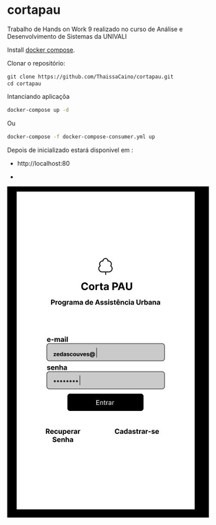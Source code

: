 # cortapau
Trabalho de Hands on Work 9 realizado no curso de Análise e Desenvolvimento de Sistemas da UNIVALI



Install [docker compose](https://docs.docker.com/compose/install/).


Clonar o repositório:

```
git clone https://github.com/ThaissaCaino/cortapau.git
cd cortapau
```

Intanciando aplicaçõa
```sh
docker-compose up -d
```
Ou

```sh
docker-compose -f docker-compose-consumer.yml up
```

Depois de inicializado estará disponivel em :

- http://localhost:80

- 
![Login Page](www//login_c.JPG)

